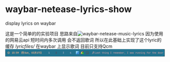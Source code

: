 # waybar-netease-lyrics-show
display lyrics on waybar

这是一个简单的的实验项目 思路来自![waybar-netease-music-lyrics](https://github.com/kangxiaoju/waybar-netease-music-lyrics)
因为使用的网易云api 短时间内多次调用 会不返回歌词 所以在此基础上实现了这个lyric的缓存 *lyricfiles/*
在waybar 上显示歌词 目前只支持Qcm
![显示图片](./images/showbar)
